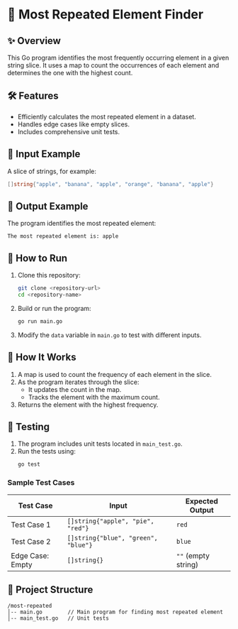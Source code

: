 # 🔄 Most Repeated Element Finder

## ✨ Overview

This Go program identifies the most frequently occurring element in a given string slice. It uses a map to count the occurrences of each element and determines the one with the highest count.

## 🛠️ Features

- Efficiently calculates the most repeated element in a dataset.
- Handles edge cases like empty slices.
- Includes comprehensive unit tests.

## 🧩 Input Example

A slice of strings, for example:

```go
[]string{"apple", "banana", "apple", "orange", "banana", "apple"}
```

## 🎉 Output Example

The program identifies the most repeated element:

```
The most repeated element is: apple
```

## 🚀 How to Run

1. Clone this repository:

   ```bash
   git clone <repository-url>
   cd <repository-name>
   ```

2. Build or run the program:

   ```bash
   go run main.go
   ```

3. Modify the `data` variable in `main.go` to test with different inputs.

## 🧪 How It Works

1. A map is used to count the frequency of each element in the slice.
2. As the program iterates through the slice:
   - It updates the count in the map.
   - Tracks the element with the maximum count.
3. Returns the element with the highest frequency.

## 🧪 Testing

1. The program includes unit tests located in `main_test.go`.
2. Run the tests using:
   ```bash
   go test
   ```

### Sample Test Cases

| Test Case        | Input                               | Expected Output     |
| ---------------- | ----------------------------------- | ------------------- |
| Test Case 1      | `[]string{"apple", "pie", "red"}`   | `red`               |
| Test Case 2      | `[]string{"blue", "green", "blue"}` | `blue`              |
| Edge Case: Empty | `[]string{}`                        | `""` (empty string) |

## 📂 Project Structure

```
/most-repeated
│-- main.go        // Main program for finding most repeated element
│-- main_test.go   // Unit tests
```
